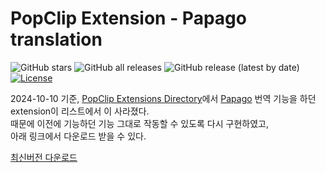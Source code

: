 # PopClip Extension - Papago translation
![GitHub stars](https://img.shields.io/github/stars/inchans/popclip-papago-Translation?style=flat&logo=apachespark)
![GitHub all releases](https://img.shields.io/github/downloads/inchanS/popclip-papago-Translation/total?logo=github) ![GitHub release (latest by date)](https://img.shields.io/github/v/release/inchanS/popclip-papago-Translation?logo=rocket)  [![License](https://img.shields.io/badge/license-MIT-green)](./LICENSE)




2024-10-10 기준, [PopClip Extensions Directory](https://www.popclip.app/extensions/)에서 [Papago](https://papago.naver.com/) 번역 기능을 하던 extension이 리스트에서 이 사라졌다.  
때문에 이전에 기능하던 기능 그대로 작동할 수 있도록 다시 구현하였고,  
아래 링크에서 다운로드 받을 수 있다. 

[최신버전 다운로드](https://github.com/inchanS/popclip-papago-Translation/releases/latest)

